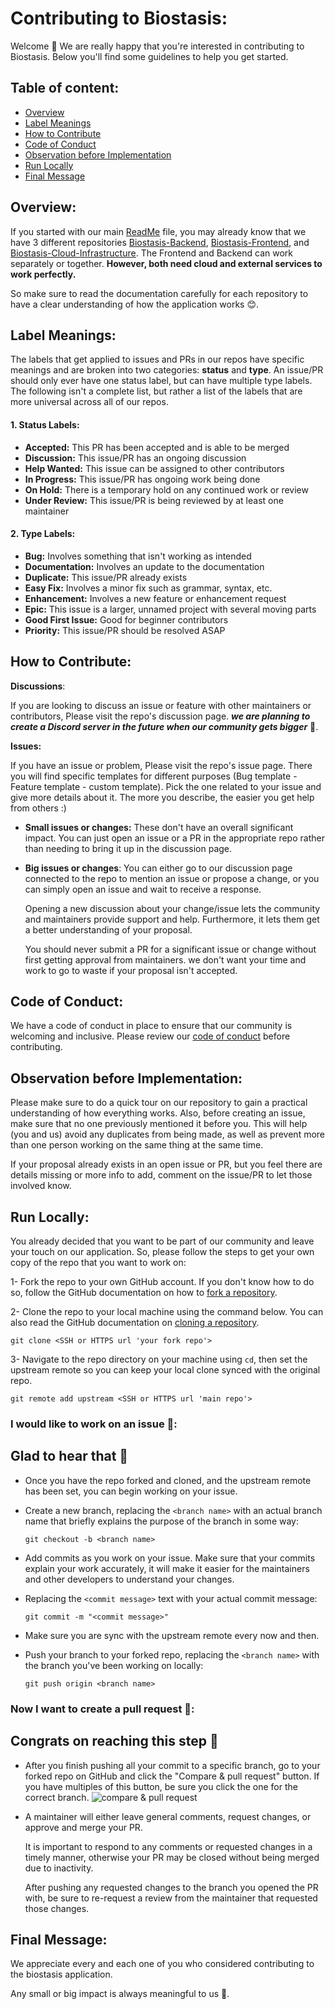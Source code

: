 # Contributing to Biostasis:

Welcome 👋 We are really happy that you're interested in contributing to Biostasis. Below you'll find some guidelines to help you get started.

## Table of content:
  - [Overview](#overview)
  - [Label Meanings](#label-meanings)
  - [How to Contribute](#how-to-contribute)
  - [Code of Conduct](#code-of-conduct)
  - [Observation before Implementation](#observation-before-implementation)
  - [Run Locally](#run-locally)
  - [Final Message](#final-message)

## Overview:
If you started with our main [ReadMe](README.md) file, you may already know that we have 3 different repositories [Biostasis-Backend](https://github.com/tomorrowbiostasis/Biostasis-Backend), [Biostasis-Frontend](https://github.com/tomorrowbiostasis/Biostasis-FrontEnd), and [Biostasis-Cloud-Infrastructure](https://github.com/tomorrowbiostasis/Biostasis-Cloud-infrastructure). The Frontend and Backend can work separately or together. **However, both need cloud and external services to work perfectly.**

So make sure to read the documentation carefully for each repository to have a clear understanding of how the application works 😊.

## Label Meanings:
The labels that get applied to issues and PRs in our repos have specific meanings and are broken into two categories: **status** and **type**. An issue/PR should only ever have one status label, but can have multiple type labels. The following isn't a complete list, but rather a list of the labels that are more universal across all of our repos.
  
  #### 1. Status Labels:
  - **Accepted:** This PR has been accepted and is able to be merged
  - **Discussion:** This issue/PR has an ongoing discussion
  - **Help Wanted:** This issue can be assigned to other contributors
  - **In Progress:** This issue/PR has ongoing work being done
  - **On Hold:** There is a temporary hold on any continued work or review
  - **Under Review:** This issue/PR is being reviewed by at least one maintainer
  
  #### 2. Type Labels:
  - **Bug:** Involves something that isn't working as intended
  - **Documentation:** Involves an update to the documentation
  - **Duplicate:** This issue/PR already exists
  - **Easy Fix:** Involves a minor fix such as grammar, syntax, etc.
  - **Enhancement:** Involves a new feature or enhancement request
- **Epic:** This issue is a larger, unnamed project with several moving parts
- **Good First Issue:** Good for beginner contributors
- **Priority:** This issue/PR should be resolved ASAP

## How to Contribute:

**Discussions**: 

If you are looking to discuss an issue or feature with other maintainers or contributors, Please visit the repo's discussion page. ***we are planning to create a Discord server in the future when our community gets bigger*** 🤞.    


**Issues:** 

If you have an issue or problem, Please visit the repo's issue page. There you will find specific templates for different purposes (Bug template - Feature template - custom template). Pick the one related to your issue and give more details about it. The more you describe, the easier you get help from others :)

- **Small issues or changes:** These don't have an overall significant impact. You can just open an issue or a PR in the appropriate repo rather than needing to bring it up in the discussion page.

- **Big issues or changes**: You can either go to our discussion page connected to the repo to mention an issue or propose a change, or you can simply open an issue and wait to receive a response. 

  Opening a new discussion about your change/issue lets the community and maintainers provide support and help. Furthermore, it lets them get a better understanding of your proposal. 
  
  You should never submit a PR for a significant issue or change without first getting approval from maintainers. we don't want your time and work to go to waste if your proposal isn't accepted.

## Code of Conduct:
We have a code of conduct in place to ensure that our community is welcoming and inclusive. Please review our [code of conduct](CODE_OF_CONDUCT.md) before contributing.

## Observation before Implementation:
Please make sure to do a quick tour on our repository to gain a practical understanding of how everything works. Also, before creating an issue, make sure that no one previously mentioned it before you. This will help (you and us) avoid any duplicates from being made, as well as prevent more than one person working on the same thing at the same time.

If your proposal already exists in an open issue or PR, but you feel there are details missing or more info to add, comment on the issue/PR to let those involved know.

## Run Locally:
You already decided that you want to be part of our community and leave your touch on our application. So, please follow the steps to get your own copy of the repo that you want to work on:
  
  1- Fork the repo to your own GitHub account. If you don't know how to do so, follow the GitHub documentation on how to [fork a repository](https://docs.github.com/en/get-started/quickstart/fork-a-repo).

  2- Clone the repo to your local machine using the command below. You can also read the GitHub documentation on [cloning a repository](https://docs.github.com/en/repositories/creating-and-managing-repositories/cloning-a-repository).

``` 
git clone <SSH or HTTPS url 'your fork repo'> 
```
  3- Navigate to the repo directory on your machine using ``` cd ```, then set the upstream remote so you can keep your local clone synced with the original repo.

``` 
git remote add upstream <SSH or HTTPS url 'main repo'>
```

### I would like to work on an issue 🧐:

  Glad to hear that 🤗
  -

- Once you have the repo forked and cloned, and the upstream remote has been set, you can begin working on your issue.

- Create a new branch, replacing the ```<branch name>``` with an actual branch name that briefly explains the purpose of the branch in some way:
  ```
  git checkout -b <branch name>
  ```

- Add commits as you work on your issue. Make sure that your commits explain your work accurately, it will make it easier for the maintainers and other developers to understand your changes.

- Replacing the ```<commit message>``` text with your actual commit message:

  ```
  git commit -m "<commit message>"
  ```
- Make sure you are sync with the upstream remote every now and then. 

- Push your branch to your forked repo, replacing the ```<branch name>``` with the branch you've been working on locally:

  ```
  git push origin <branch name>
  ```

### Now I want to create a pull request 💪:
Congrats on reaching this step 🥳
  -  

- After you finish pushing all your commit to a specific branch, go to your forked repo on GitHub and click the "Compare & pull request" button. If you have multiples of this button, be sure you click the one for the correct branch.
  ![compare & pull request](https://i.stack.imgur.com/7yscx.png)

- A maintainer will either leave general comments, request changes, or approve and merge your PR. 
  
  It is important to respond to any comments or requested changes in a timely manner, otherwise your PR may be closed without being merged due to inactivity. 

  After pushing any requested changes to the branch you opened the PR with, be sure to re-request a review from the maintainer that requested those changes.

## Final Message:
We appreciate every and each one of you who considered contributing to the biostasis application. 

Any small or big impact is always meaningful to us 🥰.
